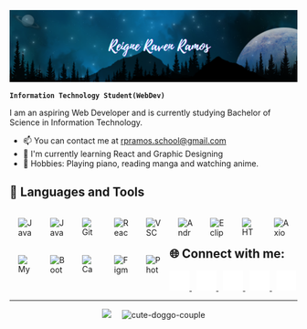 <!--# 🌌 Reigne Raven Ramos-->
<p align = "center" ><img align="center" src="https://github.com/ReigneRaven/ReigneRaven/blob/main/img/raven-readme-header.png" /></p>

**`Information Technology Student(WebDev)`** 

I am an aspiring Web Developer and is currently studying Bachelor of Science in Information Technology.

*   📫  You can contact me at [rpramos.school@gmail.com](mailto:rpramos.school@gmail.com)
*   🌱  I'm currently learning React and Graphic Designing
*   🎯  Hobbies: Playing piano, reading manga and watching anime.

<h2>🧰 Languages and Tools</h2>

 <img align="left" alt="Java" height="35" width="26px" style="padding:15px;" src="https://cdn.jsdelivr.net/gh/devicons/devicon@latest/icons/java/java-original.svg" />
 <img align="left" alt="JavaScript" height="35" width="26px" style="padding:15px;" src="https://cdn.jsdelivr.net/gh/devicons/devicon@latest/icons/javascript/javascript-original.svg" />
 <img align="left" alt="Git" height="35" width="26px" style="padding:15px;" src="https://cdn.jsdelivr.net/gh/devicons/devicon/icons/git/git-original.svg" />
 <img align="left" alt="React" height="35" width="26px" style="padding:15px;" src="https://cdn.jsdelivr.net/gh/devicons/devicon/icons/react/react-original.svg" />
 <img align="left" alt="VSCode" height="35" width="26px" style="padding:15px;" src="https://cdn.jsdelivr.net/gh/devicons/devicon/icons/vscode/vscode-original.svg" />
 <img align="left" alt="AndroidStudio" height="35" width="26px" style="padding:15px;" src="https://cdn.jsdelivr.net/gh/devicons/devicon/icons/androidstudio/androidstudio-original.svg" />
 <img align="left" alt="Eclipse" height="35" width="26px" style="padding:15px;" src="https://cdn.jsdelivr.net/gh/devicons/devicon@latest/icons/eclipse/eclipse-original.svg" />
 <img align="left" alt="HTML" height="35" width="26px" style="padding:15px;" src="https://cdn.jsdelivr.net/gh/devicons/devicon@latest/icons/html5/html5-original.svg" />
 <img align="left" alt="Axios" height="35" width="26px" style="padding:15px;" src="https://cdn.jsdelivr.net/gh/devicons/devicon@latest/icons/axios/axios-plain.svg" />
 <img align="left" alt="MySQL" height="35" width="26px" style="padding:15px;" src="https://cdn.jsdelivr.net/gh/devicons/devicon@latest/icons/mysql/mysql-original.svg" />
 <img align="left" alt="Bootstrap" height="35" width="26px" style="padding:15px;" src="https://cdn.jsdelivr.net/gh/devicons/devicon@latest/icons/bootstrap/bootstrap-original.svg" />
 <img align="left" alt="Canva" height="35" width="26px" style="padding:15px;" src="https://cdn.jsdelivr.net/gh/devicons/devicon@latest/icons/canva/canva-original.svg" />
 <img align="left" alt="Figma" height="35" width="26px" style="padding:15px;" src="https://cdn.jsdelivr.net/gh/devicons/devicon@latest/icons/figma/figma-original.svg" />
 <img align="left" alt="Photoshop" height="35" width="26px" style="padding:15px;" src="https://cdn.jsdelivr.net/gh/devicons/devicon@latest/icons/photoshop/photoshop-original.svg" />
          
<br />
<br />

<h2>🌐 Connect with me:</h2>

 <a href="https://www.facebook.com/reigneraven.ramos/">
   <picture>
     <!--<source media="(prefers-color-scheme: dark)" srcset="https://github.com/ReigneRaven/ReigneRaven/blob/main/img/facebook-light.svg">-->
     <!--<source media="(prefers-color-scheme: light)" srcset="https://github.com/ReigneRaven/ReigneRaven/blob/main/img/facebook-dark.svg">-->
     <img alt="Facebook logo" src="https://github.com/ReigneRaven/ReigneRaven/blob/main/img/facebook-dark.svg" height="35">
   </picture>
 </a>
 &nbsp;
 <a href="https://dev.to/reigneraven">
   <picture>
     <!--<source media="(prefers-color-scheme: dark)" srcset="https://github.com/ReigneRaven/ReigneRaven/blob/main/img/dev-light.svg">-->
     <!--<source media="(prefers-color-scheme: light)" srcset="https://github.com/ReigneRaven/ReigneRaven/blob/main/img/dev-dark.svg">-->
     <img alt="Dev logo" src="https://github.com/ReigneRaven/ReigneRaven/blob/main/img/dev-dark.svg" height="35">
   </picture>
 </a>
 &nbsp;
 <a href="https://gitlab.com/ReigneRaven">
   <picture>
     <!--<source media="(prefers-color-scheme: dark)" srcset="https://github.com/ReigneRaven/ReigneRaven/blob/main/img/gitlab-light.svg">-->
     <!--<source media="(prefers-color-scheme: light)" srcset="https://github.com/ReigneRaven/ReigneRaven/blob/main/img/gitlab-dark.svg">-->
     <img alt="Dev logo" src="https://github.com/ReigneRaven/ReigneRaven/blob/main/img/gitlab-dark.svg" height="35">
   </picture>
 </a>
 &nbsp;
 <a href="https://www.linkedin.com/in/reigne-raven-ramos-98a103253/">
   <picture>
     <!--<source media="(prefers-color-scheme: dark)" srcset="https://github.com/ReigneRaven/ReigneRaven/blob/main/img/linkedin-light.svg">-->
     <!--<source media="(prefers-color-scheme: light)" srcset="https://github.com/ReigneRaven/ReigneRaven/blob/main/img/linkedin-dark.svg">-->
     <img alt="Linkedin logo" src="https://github.com/ReigneRaven/ReigneRaven/blob/main/img/linkedin-dark.svg" height="35">
   </picture>
 </a>
 &nbsp;
 <a href="https://www.instagram.com/rimuru_sama1004/">
   <picture>
     <!--<source media="(prefers-color-scheme: dark)" srcset="https://github.com/ReigneRaven/ReigneRaven/blob/main/img/instagram-light.svg">-->
     <!--<source media="(prefers-color-scheme: light)" srcset="https://github.com/ReigneRaven/ReigneRaven/blob/main/img/instagram-dark.svg">-->
     <img alt="Instagram logo" src="https://github.com/ReigneRaven/ReigneRaven/blob/main/img/instagram-dark.svg" height="35">
   </picture>
 </a>

------------------------------
<p align="center">
    <a href="https://discord.com/users/1038482905753714779"><img src="https://lanyard.cnrad.dev/api/1038482905753714779?borderRadius=8px&hideDiscrim=true"/></a>
  &nbsp; &nbsp;
    <img alt="cute-doggo-couple" width="auto" height="210" src="https://media.tenor.com/h67tbKxNTyAAAAAi/corgi-love.gif">
</p>

 <!--<img alt="doggo" width="auto" src="https://mir-s3-cdn-cf.behance.net/project_modules/1400/74731f76965389.5c7945b0cfcc3.gif">-->
